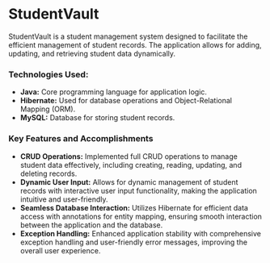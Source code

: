 # StudentVault
StudentVault is a student management system designed to facilitate the efficient management of student records. The application allows for adding, updating, and retrieving student data dynamically.

### Technologies Used:

- **Java:** Core programming language for application logic.
- **Hibernate:** Used for database operations and Object-Relational Mapping (ORM).
- **MySQL:** Database for storing student records.

### Key Features and Accomplishments

- **CRUD Operations:** Implemented full CRUD operations to manage student data effectively, including creating, reading, updating, and deleting records.
- **Dynamic User Input:** Allows for dynamic management of student records with interactive user input functionality, making the application intuitive and user-friendly.
- **Seamless Database Interaction:** Utilizes Hibernate for efficient data access with annotations for entity mapping, ensuring smooth interaction between the application and the database.
- **Exception Handling:** Enhanced application stability with comprehensive exception handling and user-friendly error messages, improving the overall user experience.
